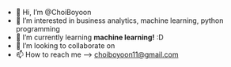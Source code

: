 - 👋 Hi, I’m @ChoiBoyoon
- 👀 I’m interested in business analytics, machine learning, python programming
- 🌱 I’m currently learning **machine learning!** :D
- 💞️ I’m looking to collaborate on
- 📫 How to reach me --> choiboyoon11@gmail.com

<!---
ChoiBoyoon/ChoiBoyoon is a ✨ special ✨ repository because its `README.md` (this file) appears on your GitHub profile.
You can click the Preview link to take a look at your changes.
--->
